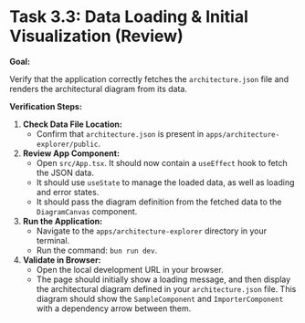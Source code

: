 # Task 3.3: Data Loading & Initial Visualization (Review)

**Goal:**

Verify that the application correctly fetches the `architecture.json` file and renders the architectural diagram from its data.

**Verification Steps:**

1.  **Check Data File Location:**
    *   Confirm that `architecture.json` is present in `apps/architecture-explorer/public`.
2.  **Review App Component:**
    *   Open `src/App.tsx`. It should now contain a `useEffect` hook to fetch the JSON data.
    *   It should use `useState` to manage the loaded data, as well as loading and error states.
    *   It should pass the diagram definition from the fetched data to the `DiagramCanvas` component.
3.  **Run the Application:**
    *   Navigate to the `apps/architecture-explorer` directory in your terminal.
    *   Run the command: `bun run dev`.
4.  **Validate in Browser:**
    *   Open the local development URL in your browser.
    *   The page should initially show a loading message, and then display the architectural diagram defined in your `architecture.json` file. This diagram should show the `SampleComponent` and `ImporterComponent` with a dependency arrow between them.
